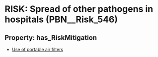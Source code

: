 # RISK: __Spread of other pathogens in hospitals__ (PBN__Risk_546)

## Property: has_RiskMitigation

* [Use of portable air filters](PBN__RiskMitigation_774)


